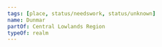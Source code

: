 ```yaml
---
tags: [place, status/needswork, status/unknown]
name: Dunmar
partOf: Central Lowlands Region
typeOf: realm
---
```

